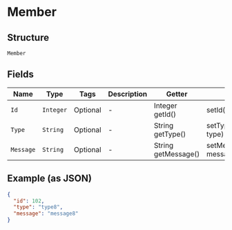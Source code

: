 
# Member

## Structure

`Member`

## Fields

| Name | Type | Tags | Description | Getter | Setter |
|  --- | --- | --- | --- | --- | --- |
| `Id` | `Integer` | Optional | - | Integer getId() | setId(Integer id) |
| `Type` | `String` | Optional | - | String getType() | setType(String type) |
| `Message` | `String` | Optional | - | String getMessage() | setMessage(String message) |

## Example (as JSON)

```json
{
  "id": 102,
  "type": "type8",
  "message": "message8"
}
```

